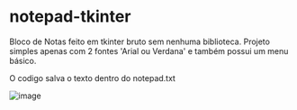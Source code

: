 # notepad-tkinter
Bloco de Notas feito em tkinter bruto sem nenhuma biblioteca. Projeto simples apenas com 2 fontes 'Arial ou Verdana' e também possui um menu básico.


O codigo salva o texto dentro do notepad.txt

![image](https://github.com/Michelschwarz/notepad-tkinter/assets/50756424/3f9634de-cbe9-4f22-bdf7-07b6d2c41c97)
